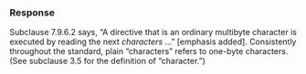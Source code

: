 ### Response

Subclause 7.9.6.2 says, “A directive that is an ordinary multibyte character is
executed by reading the next *characters* ...” \[emphasis added\]. Consistently
throughout the standard, plain “characters” refers to one-byte characters. (See
subclause 3.5 for the definition of “character.”)
